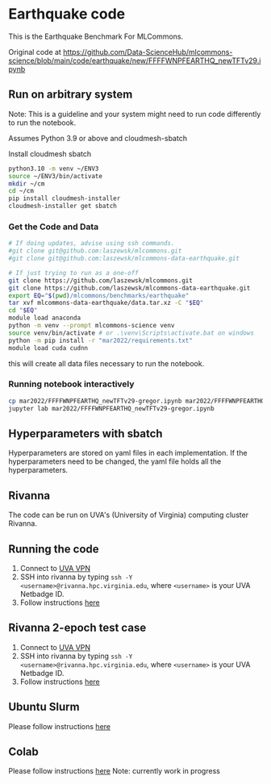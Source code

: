 # Earthquake code

This is the Earthquake Benchmark For MLCommons.

Original code at <https://github.com/Data-ScienceHub/mlcommons-science/blob/main/code/earthquake/new/FFFFWNPFEARTHQ_newTFTv29.ipynb>

## Run on arbitrary system

Note: This is a guideline and your system might need to run code differently to run the notebook.

Assumes Python 3.9 or above and cloudmesh-sbatch

Install cloudmesh sbatch

```bash
python3.10 -m venv ~/ENV3
source ~/ENV3/bin/activate
mkdir ~/cm
cd ~/cm
pip install cloudmesh-installer
cloudmesh-installer get sbatch
```

### Get the Code and Data

```bash
# If doing updates, advise using ssh commands.
#git clone git@github.com:laszewsk/mlcommons.git
#git clone git@github.com:laszewsk/mlcommons-data-earthquake.git

# If just trying to run as a one-off
git clone https://github.com/laszewsk/mlcommons.git
git clone https://github.com/laszewsk/mlcommons-data-earthquake.git
export EQ="$(pwd)/mlcommons/benchmarks/earthquake"
tar xvf mlcommons-data-earthquake/data.tar.xz -C "$EQ"
cd "$EQ"
module load anaconda
python -m venv --prompt mlcommons-science venv
source venv/bin/activate # or .\venv\Scripts\activate.bat on windows
python -m pip install -r "mar2022/requirements.txt"
module load cuda cudnn
```

this will create all data files necessary to run the notebook.

### Running notebook interactively

```bash
cp mar2022/FFFFWNPFEARTHQ_newTFTv29-gregor.ipynb mar2022/FFFFWNPFEARTHQ_newTFTv29-copy.ipynb
jupyter lab mar2022/FFFFWNPFEARTHQ_newTFTv29-gregor.ipynb
```

## Hyperparameters with sbatch

Hyperparameters are stored on yaml files in each implementation. If the hyperparameters need to be changed, the yaml file holds all the hyperparameters.

## Rivanna

The code can be run on UVA's (University of Virginia) computing cluster Rivanna.

## Running the code

1. Connect to [UVA VPN](https://virginia.service-now.com/its/?id=itsweb_kb_article&sys_id=f24e5cdfdb3acb804f32fb671d9619d0)
2. SSH into rivanna by typing `ssh -Y <username>@rivanna.hpc.virginia.edu`, where `<username>` is your UVA Netbadge ID.
3. Follow instructions [here](experiments/rivanna/README.md)


## Rivanna 2-epoch test case

1. Connect to [UVA VPN](https://virginia.service-now.com/its/?id=itsweb_kb_article&sys_id=f24e5cdfdb3acb804f32fb671d9619d0)
2. SSH into rivanna by typing `ssh -Y <username>@rivanna.hpc.virginia.edu`, where `<username>` is your UVA Netbadge ID.
3. Follow instructions [here](experiments/rivanna-2epoch/README.md)


## Ubuntu Slurm

Please follow instructions [here](experiments/ubuntu-slurm/README.md)


## Colab

Please follow instructions [here](experiments/colab/README.md) Note: currently work in progress
